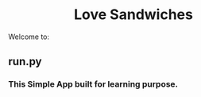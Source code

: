 <h1 align="center"> Love Sandwiches </h1>

Welcome to:

## run.py

### This Simple App built for learning purpose.